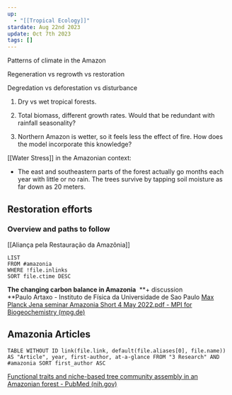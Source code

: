 ```yaml
---
up:
  - "[[Tropical Ecology]]"
stardate: Aug 22nd 2023
update: Oct 7th 2023
tags: []
---
```

Patterns of climate in the Amazon

Regeneration vs regrowth vs restoration 

Degredation vs deforestation vs disturbance

1. Dry vs wet tropical forests.

1. Total biomass, different growth rates. Would that be redundant with rainfall seasonality?

3. Northern Amazon is wetter, so it feels less the effect of fire. How does the model incorporate this knowledge?

[[Water Stress]] in the Amazonian context:
- The east and southeastern parts of the forest actually go months each year with little or no rain. The trees survive by tapping soil moisture as far down as 20 meters.

## Restoration efforts

### Overview and paths to follow


[[Aliança pela Restauração da Amazônia]]

```dataview
LIST
FROM #amazonia
WHERE !file.inlinks
SORT file.ctime DESC
```
**The changing carbon balance in Amazonia**  **+ discussion  
**Paulo Artaxo - Instituto de Física da Universidade de Sao Paulo
[Max Planck Jena seminar Amazonia Short 4 May 2022.pdf - MPI for Biogeochemistry (mpg.de)](https://nextcloud.bgc-jena.mpg.de/s/nZez8tmK7Ng99Xa?dir=undefined&openfile=38259529)


## Amazonia Articles
```dataview
TABLE WITHOUT ID link(file.link, default(file.aliases[0], file.name)) AS "Article", year, first-author, at-a-glance FROM "3 Research" AND #amazonia SORT first_author ASC
```
[Functional traits and niche-based tree community assembly in an Amazonian forest - PubMed (nih.gov)](https://pubmed.ncbi.nlm.nih.gov/18948539/)